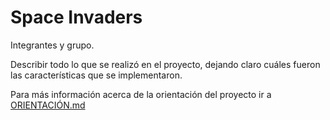 # Space Invaders 

Integrantes y grupo.

Describir todo lo que se realizó en el proyecto, dejando claro cuáles fueron las características que se implementaron.

Para más información acerca de la orientación del proyecto ir a [ORIENTACIÓN.md](ORIENTACIÓN.md)
